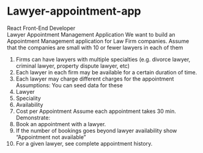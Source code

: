 # Lawyer-appointment-app
React Front-End Developer  
Lawyer Appointment Management Application 
We want to build an Appointment Management application for Law Firm companies. Assume 
that the companies are small with 10 or fewer lawyers in each of them 
1. Firms can have lawyers with multiple specialties (e.g. divorce lawyer, criminal lawyer, 
property dispute lawyer, etc) 
2. Each lawyer in each firm may be available for a certain duration of time. 
3. Each lawyer may charge different charges for the appointment 
Assumptions: 
You can seed data for these 
1. Lawyer 
2. Speciality 
3. Availability 
4. Cost per Appointment 
Assume each appointment takes 30 min. 
Demonstrate: 
1. Book an appointment with a lawyer. 
2. If the number of bookings goes beyond lawyer availability show “Appointment not 
available” 
3. For a given lawyer, see complete appointment history.
